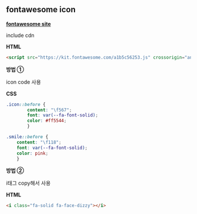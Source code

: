## fontawesome icon

[__fontawesome site__](https://fontawesome.com/)

include cdn

__HTML__
```html
<script src="https://kit.fontawesome.com/a1b5c56253.js" crossorigin="anonymous"></script>
```
__방법 ①__

icon code 사용 

__CSS__
```css
.icon::before {
        content: "\f567";
        font: var(--fa-font-solid);
        color: #ff5544;
        }

.smile::before {
    content: "\f118";
    font: var(--fa-font-solid);
    color: pink;
    }
```
__방법 ②__

i태그 copy해서 사용

__HTML__
```html
<i class="fa-solid fa-face-dizzy"></i>
```